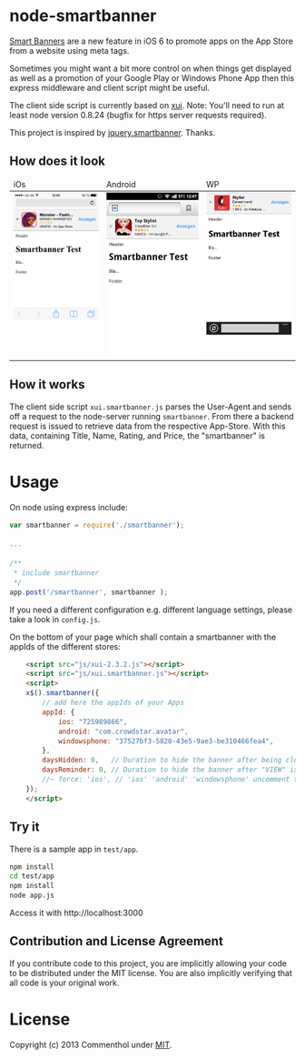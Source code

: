 # node-smartbanner

[Smart Banners](http://developer.apple.com/library/ios/#documentation/AppleApplications/Reference/SafariWebContent/PromotingAppswithAppBanners/PromotingAppswithAppBanners.html) are a new feature in iOS 6 to promote apps on the App Store from a website using meta tags.

Sometimes you might want a bit more control on when things get displayed as well as a promotion of your Google Play or Windows Phone App then this express middleware and client script might be useful.

The client side script is currently based on [xui](http://xuijs.com). 
Note: You'll need to run at least node version 0.8.24 (bugfix for https server requests required).

This project is inspired by [jquery.smartbanner](https://github.com/jasny/jquery.smartbanner). Thanks.

## How does it look

<table>
<thead>
	<td>iOs</td>
	<td>Android</td>
	<td>WP</td>
</thead>
<tr>
	<td valign="top">
		<img src="screenshot-ios.png" width="240px"/>
	</td>
	<td valign="top">
		<img src="screenshot-android.png" width="240px"/>
	</td>
	<td valign="top">
		<img src="screenshot-wp.png" width="240px"/>
	</td>
</tr>
</table>

## How it works

The client side script `xui.smartbanner.js` parses the User-Agent and sends off a request to the node-server running `smartbanner`. From there a backend request is issued to retrieve data from the respective App-Store.
With this data, containing Title, Name, Rating, and Price, the "smartbanner" is returned.

# Usage

On node using express include:

```js
var smartbanner = require('./smartbanner');

...

/**
 * include smartbanner 
 */
app.post('/smartbanner', smartbanner );
```

If you need a different configuration e.g. different language settings, please take a look in `config.js`.

On the bottom of your page which shall contain a smartbanner with the appIds of the different stores:

```html
	<script src="js/xui-2.3.2.js"></script>
	<script src="js/xui.smartbanner.js"></script>
	<script>
	x$().smartbanner({ 
		// add here the appIds of your Apps
		appId: {
			ios: "725989866",
			android: "com.crowdstar.avatar",
			windowsphone: "37527bf3-5820-43e5-9ae3-be310466fea4",
		},
		daysHidden: 0,   // Duration to hide the banner after being closed (0 = always show banner)
		daysReminder: 0, // Duration to hide the banner after "VIEW" is clicked *separate from when the close button is clicked* (0 = always show banner)
		//~ force: 'ios', // 'ios' 'android' 'windowsphone' uncomment to force display
	});
	</script>
```

## Try it

There is a sample app in `test/app`.

```bash
npm install
cd test/app
npm install
node app.js
```

Access it with http://localhost:3000

## Contribution and License Agreement

If you contribute code to this project, you are implicitly allowing your code to be distributed under the MIT license. You are also implicitly verifying that all code is your original work. 

# License

Copyright (c) 2013 Commenthol under [MIT](./LICENSE).

